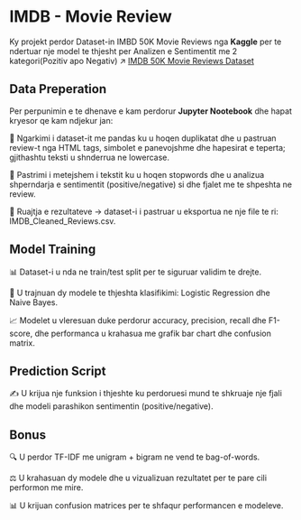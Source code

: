 # IMDB - Movie Review

Ky projekt perdor Dataset-in IMBD 50K Movie Reviews nga **Kaggle** per te ndertuar nje model te thjesht per Analizen e Sentimentit me 2 kategori(Pozitiv apo Negativ)
↗ [IMDB 50K Movie Reviews Dataset](https://www.kaggle.com/datasets/lakshmi25npathi/imdb-dataset-of-50k-movie-reviews)

## Data Preperation
Per perpunimin e te dhenave e kam perdorur **Jupyter Nootebook** dhe hapat kryesor qe kam ndjekur jan:

📂 Ngarkimi i dataset-it me pandas ku u hoqen duplikatat dhe u pastruan review-t nga HTML tags, simbolet e panevojshme dhe hapesirat e teperta; gjithashtu teksti u shnderrua ne lowercase.

🧹 Pastrimi i metejshem i tekstit ku u hoqen stopwords dhe u analizua shperndarja e sentimentit (positive/negative) si dhe fjalet me te shpeshta ne review.

💾 Ruajtja e rezultateve → dataset-i i pastruar u eksportua ne nje file te ri: IMDB_Cleaned_Reviews.csv.

## Model Training

📊 Dataset-i u nda ne train/test split per te siguruar validim te drejte.

🤖 U trajnuan dy modele te thjeshta klasifikimi: Logistic Regression dhe Naive Bayes.

📈 Modelet u vleresuan duke perdorur accuracy, precision, recall dhe F1-score, dhe performanca u krahasua me grafik bar chart dhe confusion matrix.

## Prediction Script

✍️ U krijua nje funksion i thjeshte ku perdoruesi mund te shkruaje nje fjali dhe modeli parashikon sentimentin (positive/negative).

## Bonus

🔍 U perdor TF-IDF me unigram + bigram ne vend te bag-of-words.

⚖️ U krahasuan dy modele dhe u vizualizuan rezultatet per te pare cili performon me mire.

📊 U krijuan confusion matrices per te shfaqur performancen e modeleve.
